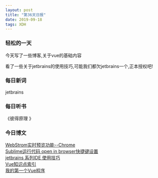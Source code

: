 ```yaml
---
layout: post
title: "第36天日报"
date: 2019-09-18
tags: XDH  
---
```


### 轻松的一天

今天写了一些博客,关于vue的基础内容

看了一些关于jetbrains的使用技巧,可能我们都欠jetbrains一个,正本授权吧!

### 每日新词
jetbrains

### 每日听书
《彼得原理 》

### 今日博文
[WebStrom实时预览功能--Chrome](https://victorfengming.github.io/2019/09/webstrom-view-chrome/)  
[Sublime运行代码 open in browser快捷键设置](https://victorfengming.github.io/2019/09/sublime-openinbrowser/)  
[jetbrains 系列IDE 使用技巧](https://victorfengming.github.io/2019/09/Intellij-IDEA/)  
[Vue知识点索引](https://victorfengming.github.io/2019/09/vue-index/)  
[我的第一个Vue程序](https://victorfengming.github.io/2019/09/vue-helloworld/)  